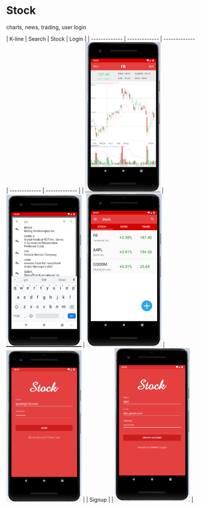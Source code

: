 # Stock
charts, news, trading, user login

| K-line | Search | Stock | Login | 
| ------------- | ------------- | ------------- | ------------- | ------------- |
| <img src="https://github.com/LintaoLu/Stock/blob/master/res/K-line.png" width="200"> | <img src="https://github.com/LintaoLu/Stock/blob/master/res/search.png" width="200"> | <img src="https://github.com/LintaoLu/Stock/blob/master/res/stock.png" width="200"> | <img src="https://github.com/LintaoLu/Stock/blob/master/res/Login.png" width="200"> |
| Signup |
|  <img src="https://github.com/LintaoLu/Stock/blob/master/res/Signup.png" width="200"> |
